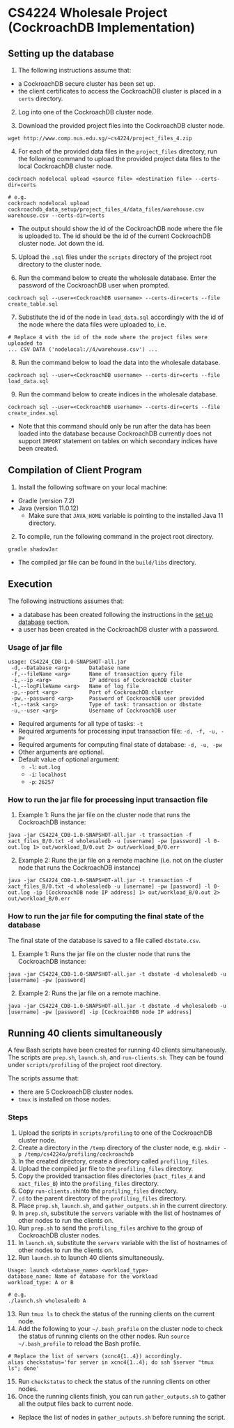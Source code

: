 # CS4224 Wholesale Project (CockroachDB Implementation)
## Setting up the database
1) The following instructions assume that:
* a CockroachDB secure cluster has been set up.
* the client certificates to access the CockroachDB cluster is placed in a `certs` directory.

2) Log into one of the CockroachDB cluster node.

3) Download the provided project files into the CockroachDB cluster node.
```
wget http://www.comp.nus.edu.sg/~cs4224/project_files_4.zip
```

4) For each of the provided data files in the `project_files` directory, run the following command
to upload the provided project data files to the local CockroachDB cluster node.
```
cockroach nodelocal upload <source file> <destination file> --certs-dir=certs

# e.g.
cockroach nodelocal upload cockroachdb_data_setup/project_files_4/data_files/warehouse.csv warehouse.csv --certs-dir=certs
```
* The output should show the id of the CockroachDB node where the file is uploaded to. The id should be the id of the
current CockroachDB cluster node. Jot down the id.

5) Upload the `.sql` files under the `scripts` directory of the project root directory to the cluster node.

6) Run the command below to create the wholesale database. Enter the password of the CockroachDB user when prompted.
```
cockroach sql --user=<CockroachDB username> --certs-dir=certs --file create_table.sql
```

7) Substitute the id of the node in `load_data.sql` accordingly with the id of the node where the data files were
uploaded to, i.e.
```
# Replace 4 with the id of the node where the project files were uploaded to
... CSV DATA ('nodelocal://4/warehouse.csv') ...
```

8) Run the command below to load the data into the wholesale database.
```
cockroach sql --user=<CockroachDB username> --certs-dir=certs --file load_data.sql
```

9) Run the command below to create indices in the wholesale database.
```
cockroach sql --user=<CockroachDB username> --certs-dir=certs --file create_index.sql
```
* Note that this command should only be run after the data has been loaded into the database because CockroachDB currently
does not support `IMPORT` statement on tables on which secondary indices have been created.


## Compilation of Client Program
1) Install the following software on your local machine:
* Gradle (version 7.2)
* Java (version 11.0.12)
  * Make sure that `JAVA_HOME` variable is pointing to the installed Java 11 directory.

2) To compile, run the following command in the project root directory.
```
gradle shadowJar
```
* The compiled jar file can be found in the `build/libs` directory.


## Execution
The following instructions assumes that:
* a database has been created following the instructions in the [set up database](#setting-up-the-database) section.
* a user has been created in the CockroachDB cluster with a password.

### Usage of jar file
```
usage: CS4224_CDB-1.0-SNAPSHOT-all.jar
 -d,--Database <arg>      Database name
 -f,--fileName <arg>      Name of transaction query file
 -i,--ip <arg>            IP address of CockroachDB cluster
 -l,--logFileName <arg>   Name of log file
 -p,--port <arg>          Port of CockroachDB cluster
 -pw,--password <arg>     Password of CockroachDB user provided 
 -t,--task <arg>          Type of task: transaction or dbstate
 -u,--user <arg>          Username of CockroachDB user
```
* Required arguments for all type of tasks: `-t`
* Required arguments for processing input transaction file: `-d, -f, -u, -pw`
* Required arguments for computing final state of database: `-d, -u, -pw`
* Other arguments are optional.
* Default value of optional argument:
  * `-l`: `out.log`
  * `-i`: `localhost`
  * `-p`: `26257`


### How to run the jar file for processing input transaction file
1) Example 1: Runs the jar file on the cluster node that runs the CockroachDB instance:
```
java -jar CS4224_CDB-1.0-SNAPSHOT-all.jar -t transaction -f xact_files_B/0.txt -d wholesaledb -u [username] -pw [password] -l 0-out.log 1> out/workload_B/0.out 2> out/workload_B/0.err
```

2) Example 2: Runs the jar file on a remote machine (i.e. not on the cluster node that runs the CockroachDB instance)
```
java -jar CS4224_CDB-1.0-SNAPSHOT-all.jar -t transaction -f xact_files_B/0.txt -d wholesaledb -u [username] -pw [password] -l 0-out.log -ip [CockroachDB node IP address] 1> out/workload_B/0.out 2> out/workload_B/0.err
```


### How to run the jar file for computing the final state of the database
The final state of the database is saved to a file called `dbstate.csv`.
1) Example 1: Runs the jar file on the cluster node that runs the CockroachDB instance:
```
java -jar CS4224_CDB-1.0-SNAPSHOT-all.jar -t dbstate -d wholesaledb -u [username] -pw [password]
```

2) Example 2: Runs the jar file on a remote machine.
```
java -jar CS4224_CDB-1.0-SNAPSHOT-all.jar -t dbstate -d wholesaledb -u [username] -pw [password] -ip [CockroachDB node IP address]
```

## Running 40 clients simultaneously
A few Bash scripts have been created for running 40 clients simultaneously. The scripts are `prep.sh`, `launch.sh`, and
`run-clients.sh`. They can be found under `scripts/profiling` of the project root directory.

The scripts assume that:
* there are 5 CockroachDB cluster nodes.
* `tmux` is installed on those nodes.

### Steps
1) Upload the scripts in `scripts/profiling` to one of the CockroachDB cluster node. 
2) Create a directory in the `/temp` directory of the cluster node, e.g. `mkdir -p /temp/cs4224o/profiling/cockroachdb`
3) In the created directory, create a directory called `profiling_files`.
4) Upload the compiled jar file to the `profiling_files` directory.
5) Copy the provided transaction files directories (`xact_files_A` and `xact_files_B`) into the `profiling_files` directory.
6) Copy `run-clients.sh`into the `profiling_files` directory.
7) `cd` to the parent directory of the `profiling_files` directory.
8) Place `prep.sh`, `launch.sh`, and `gather_outputs.sh` in the current directory.
9) In `prep.sh`, substitute the `servers` variable with the list of hostnames of other nodes to run the clients on.
10) Run `prep.sh` to send the `profiling_files` archive to the group of CockroachDB cluster nodes.
11) In `launch.sh`, substitute the `servers` variable with the list of hostnames of other nodes to run the clients on.
12) Run `launch.sh` to launch 40 clients simultaneously.
```
Usage: launch <database_name> <workload_type>
database_name: Name of database for the workload
workload_type: A or B

# e.g.
./launch.sh wholesaledb A
```
13) Run `tmux ls` to check the status of the running clients on the current node.
14) Add the following to your `~/.bash_profile` on the cluster node to check the status of running clients on the other
nodes. Run `source ~/.bash_profile` to reload the Bash profile.
```
# Replace the list of servers (xcnc4{1..4}) accordingly.
alias checkstatus='for server in xcnc4{1..4}; do ssh $server "tmux ls"; done'
```
15) Run `checkstatus` to check the status of the running clients on other nodes.
16) Once the running clients finish, you can run `gather_outputs.sh` to gather all the output files back to current
node.
* Replace the list of nodes in `gather_outputs.sh` before running the script.